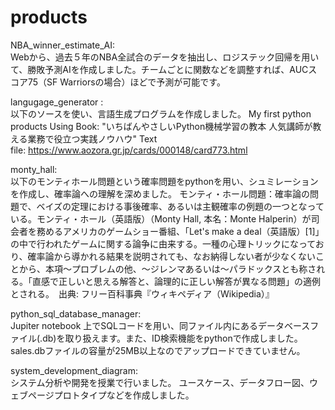 # products

NBA_winner_estimate_AI:  
Webから、過去５年のNBA全試合のデータを抽出し、ロジステック回帰を用いて、勝敗予測AIを作成しました。チームごとに関数などを調整すれば、AUCスコア75（SF Warriorsの場合）ほどで予測が可能です。

langugage_generator :   
以下のソースを使い、言語生成プログラムを作成しました。
My first python products Using Book: "いちばんやさしいPython機械学習の教本 人気講師が教える業務で役立つ実践ノウハウ" 
Text file: https://www.aozora.gr.jp/cards/000148/card773.html

monty_hall:  
以下のモンティホール問題という確率問題をpythonを用い、シュミレーションを作成し、確率論への理解を深めました。
モンティ・ホール問題：確率論の問題で、ベイズの定理における事後確率、あるいは主観確率の例題の一つとなっている。モンティ・ホール（英語版）（Monty Hall, 本名：Monte Halperin）が司会者を務めるアメリカのゲームショー番組、「Let's make a deal（英語版）[1]」の中で行われたゲームに関する論争に由来する。一種の心理トリックになっており、確率論から導かれる結果を説明されても、なお納得しない者が少なくないことから、本項～プロブレムの他、～ジレンマあるいは～パラドックスとも称される。「直感で正しいと思える解答と、論理的に正しい解答が異なる問題」の適例とされる。　出典: フリー百科事典『ウィキペディア（Wikipedia）』

python_sql_database_manager:  
Jupiter notebook 上でSQLコードを用い、同ファイル内にあるデータベースファイル(.db)を取り扱えます。また、ID検索機能をpythonで作成しました。sales.dbファイルの容量が25MB以上なのでアップロードできていません。

system_development_diagram:  
システム分析や開発を授業で行いました。
ユースケース、データフロー図、ウェブページプロトタイプなどを作成しました。
